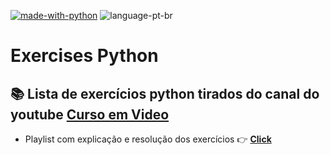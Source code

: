 [![made-with-python](https://img.shields.io/badge/Made%20with-Python-3776AB?&logo=python&logoColor=3776AB)](https://www.python.org/)
![language-pt-br](https://img.shields.io/badge/Language-pt--br-brightgreen)

# Exercises Python

## :books: Lista de exercícios python tirados do canal do youtube **[Curso em Video](https://www.youtube.com/c/CursoemV%C3%ADdeo/featured)**

- Playlist com explicação e resolução dos exercícios :point_right: **[Click](https://www.youtube.com/playlist?list=PLHz_AreHm4dm6wYOIW20Nyg12TAjmMGT-)**
